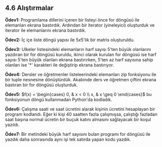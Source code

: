 ## 4.6 Alıştırmalar

<b>Ödev1:</b> Programlama dillerini içeren bir listeyi önce for döngüsü ile elemanları ekrana bastırdık. Ardından bir iterator (yineleyici) oluşturduk ve iterator ile elemanlarını ekrana bastırdık.

<b>Ödev2:</b> İç içe liste döngü yapısı ile $5x5$'lik bir matris oluşturuldu.

<b>Ödev3:</b> Ulkeler listesindeki elemanların harf sayısı 5'ten büyük olanlarını yazdıran bir for döngüsü kuruldu, ikinci olarak kurulan for döngüsü ise harf sayısı 5'ten büyük olanları ekrana bastırırken, 5'ten az harf sayısına sahip olanları ise '*' karakteri ile değiştirip ekrana bastırıyor.

<b>Ödev4:</b> Dersler ve öğretmenler listeleerindeki elemanları zip fonksiyonu ile bir tuple nesnesine dönüştürdük. Akabinde ders ve öğretmen çiftini ekrana bastıran bir for döngüsü oluşturduk.

<b>Ödev5:</b> $f(x) = \begin{cases} 
      0, & x < 0 \\ 
      x, & x \geq 0
   \end{cases}$ bu fonksiyonun döngü kullanmadan Python'da kodladık.

<b>Ödev6:</b> Çalışma saati ve saat ücretini alarak kişinin ücretini hesaplayan bir program kodlandı. Eğer ki kişi 40 saatten fazla çalışmışsa, çalıştığı fazladan saat başına normal ücretin bir buçuk katını almasını sağlayacak bir koşul yazıldı. 

<b>Ödev7:</b> Bir metindeki büyük harf sayısını bulan programı for döngüsü ile yazdık daha sonrasında aynı işi tek satırda yapan kodu yazdık.